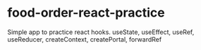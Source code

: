 # food-order-react-practice

Simple app to practice react hooks.
useState, useEffect, useRef, useReducer, createContext, createPortal, forwardRef
